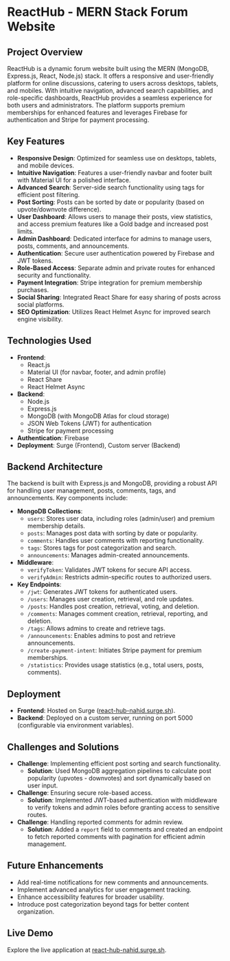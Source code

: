 # ReactHub - MERN Stack Forum Website

## Project Overview
ReactHub is a dynamic forum website built using the MERN (MongoDB, Express.js, React, Node.js) stack. It offers a responsive and user-friendly platform for online discussions, catering to users across desktops, tablets, and mobiles. With intuitive navigation, advanced search capabilities, and role-specific dashboards, ReactHub provides a seamless experience for both users and administrators. The platform supports premium memberships for enhanced features and leverages Firebase for authentication and Stripe for payment processing.

## Key Features
- **Responsive Design**: Optimized for seamless use on desktops, tablets, and mobile devices.
- **Intuitive Navigation**: Features a user-friendly navbar and footer built with Material UI for a polished interface.
- **Advanced Search**: Server-side search functionality using tags for efficient post filtering.
- **Post Sorting**: Posts can be sorted by date or popularity (based on upvote/downvote difference).
- **User Dashboard**: Allows users to manage their posts, view statistics, and access premium features like a Gold badge and increased post limits.
- **Admin Dashboard**: Dedicated interface for admins to manage users, posts, comments, and announcements.
- **Authentication**: Secure user authentication powered by Firebase and JWT tokens.
- **Role-Based Access**: Separate admin and private routes for enhanced security and functionality.
- **Payment Integration**: Stripe integration for premium membership purchases.
- **Social Sharing**: Integrated React Share for easy sharing of posts across social platforms.
- **SEO Optimization**: Utilizes React Helmet Async for improved search engine visibility.

## Technologies Used
- **Frontend**:
  - React.js
  - Material UI (for navbar, footer, and admin profile)
  - React Share
  - React Helmet Async
- **Backend**:
  - Node.js
  - Express.js
  - MongoDB (with MongoDB Atlas for cloud storage)
  - JSON Web Tokens (JWT) for authentication
  - Stripe for payment processing
- **Authentication**: Firebase
- **Deployment**: Surge (Frontend), Custom server (Backend)

## Backend Architecture
The backend is built with Express.js and MongoDB, providing a robust API for handling user management, posts, comments, tags, and announcements. Key components include:

- **MongoDB Collections**:
  - `users`: Stores user data, including roles (admin/user) and premium membership details.
  - `posts`: Manages post data with sorting by date or popularity.
  - `comments`: Handles user comments with reporting functionality.
  - `tags`: Stores tags for post categorization and search.
  - `announcements`: Manages admin-created announcements.
- **Middleware**:
  - `verifyToken`: Validates JWT tokens for secure API access.
  - `verifyAdmin`: Restricts admin-specific routes to authorized users.
- **Key Endpoints**:
  - `/jwt`: Generates JWT tokens for authenticated users.
  - `/users`: Manages user creation, retrieval, and role updates.
  - `/posts`: Handles post creation, retrieval, voting, and deletion.
  - `/comments`: Manages comment creation, retrieval, reporting, and deletion.
  - `/tags`: Allows admins to create and retrieve tags.
  - `/announcements`: Enables admins to post and retrieve announcements.
  - `/create-payment-intent`: Initiates Stripe payment for premium memberships.
  - `/statistics`: Provides usage statistics (e.g., total users, posts, comments).

## Deployment
- **Frontend**: Hosted on Surge ([react-hub-nahid.surge.sh](https://react-hub-nahid.surge.sh/)).
- **Backend**: Deployed on a custom server, running on port 5000 (configurable via environment variables).

## Challenges and Solutions
- **Challenge**: Implementing efficient post sorting and search functionality.
  - **Solution**: Used MongoDB aggregation pipelines to calculate post popularity (upvotes - downvotes) and sort dynamically based on user input.
- **Challenge**: Ensuring secure role-based access.
  - **Solution**: Implemented JWT-based authentication with middleware to verify tokens and admin roles before granting access to sensitive routes.
- **Challenge**: Handling reported comments for admin review.
  - **Solution**: Added a `report` field to comments and created an endpoint to fetch reported comments with pagination for efficient admin management.

## Future Enhancements
- Add real-time notifications for new comments and announcements.
- Implement advanced analytics for user engagement tracking.
- Enhance accessibility features for broader usability.
- Introduce post categorization beyond tags for better content organization.

## Live Demo
Explore the live application at [react-hub-nahid.surge.sh](https://react-hub-nahid.surge.sh/).